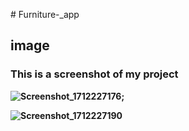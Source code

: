 
#   F u r n i t u r e - _ a p p 






## image
### This is a screenshot of my project


<Strong>![Screenshot_1712227176](https://github.com/NIAnup/Furniture-_app/assets/96727427/a3a19a3e-5ee6-4306-8b41-4dcdc886bde2);





![Screenshot_1712227190](https://github.com/NIAnup/Furniture-_app/assets/96727427/d261406e-396e-4916-a8ab-f48665d4fdd0)

